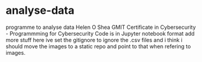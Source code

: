 # analyse-data
programme to analyse data
Helen O Shea
GMIT Certificate in Cybersecurity - Programmming for Cybersecurity
Code is in Jupyter notebook format
add more stuff here
ive set the gitignore to ignore the .csv files and i think i should move the images to a static repo and point to that when refering to images. 